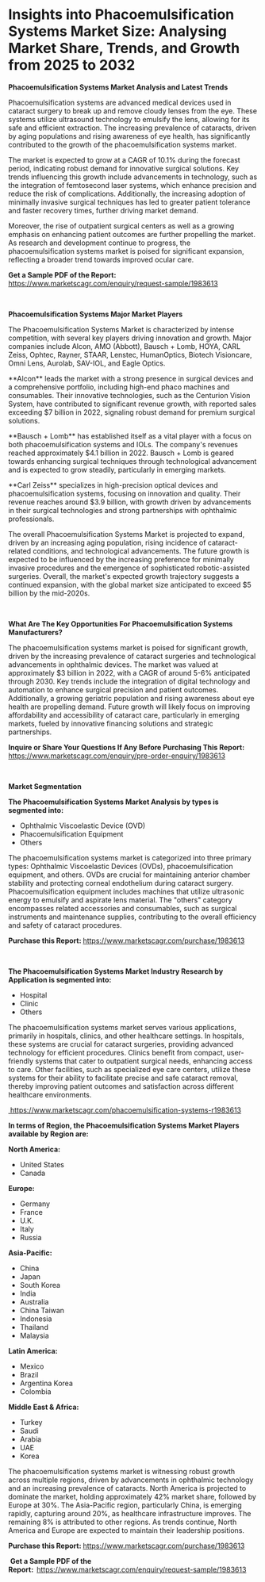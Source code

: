 <p><h1>Insights into Phacoemulsification Systems Market Size: Analysing Market Share, Trends, and Growth from 2025 to 2032</h1></p><p><strong>Phacoemulsification Systems Market Analysis and Latest Trends</strong></p>
<p><p>Phacoemulsification systems are advanced medical devices used in cataract surgery to break up and remove cloudy lenses from the eye. These systems utilize ultrasound technology to emulsify the lens, allowing for its safe and efficient extraction. The increasing prevalence of cataracts, driven by aging populations and rising awareness of eye health, has significantly contributed to the growth of the phacoemulsification systems market.</p><p>The market is expected to grow at a CAGR of 10.1% during the forecast period, indicating robust demand for innovative surgical solutions. Key trends influencing this growth include advancements in technology, such as the integration of femtosecond laser systems, which enhance precision and reduce the risk of complications. Additionally, the increasing adoption of minimally invasive surgical techniques has led to greater patient tolerance and faster recovery times, further driving market demand. </p><p>Moreover, the rise of outpatient surgical centers as well as a growing emphasis on enhancing patient outcomes are further propelling the market. As research and development continue to progress, the phacoemulsification systems market is poised for significant expansion, reflecting a broader trend towards improved ocular care.</p></p>
<p><strong>Get a Sample PDF of the Report:&nbsp;</strong> <a href="https://www.marketscagr.com/enquiry/request-sample/1983613?utm_campaign=2938&utm_medium=2&utm_source=Github&utm_content=ia&utm_term=13042025&utm_id=phacoemulsification-systems">https://www.marketscagr.com/enquiry/request-sample/1983613</a></p>
<p>&nbsp;</p>
<p><strong>Phacoemulsification Systems Major Market Players</strong></p>
<p><p>The Phacoemulsification Systems Market is characterized by intense competition, with several key players driving innovation and growth. Major companies include Alcon, AMO (Abbott), Bausch + Lomb, HOYA, CARL Zeiss, Ophtec, Rayner, STAAR, Lenstec, HumanOptics, Biotech Visioncare, Omni Lens, Aurolab, SAV-IOL, and Eagle Optics.</p><p>**Alcon** leads the market with a strong presence in surgical devices and a comprehensive portfolio, including high-end phaco machines and consumables. Their innovative technologies, such as the Centurion Vision System, have contributed to significant revenue growth, with reported sales exceeding $7 billion in 2022, signaling robust demand for premium surgical solutions.</p><p>**Bausch + Lomb** has established itself as a vital player with a focus on both phacoemulsification systems and IOLs. The company's revenues reached approximately $4.1 billion in 2022. Bausch + Lomb is geared towards enhancing surgical techniques through technological advancement and is expected to grow steadily, particularly in emerging markets.</p><p>**Carl Zeiss** specializes in high-precision optical devices and phacoemulsification systems, focusing on innovation and quality. Their revenue reaches around $3.9 billion, with growth driven by advancements in their surgical technologies and strong partnerships with ophthalmic professionals.</p><p>The overall Phacoemulsification Systems Market is projected to expand, driven by an increasing aging population, rising incidence of cataract-related conditions, and technological advancements. The future growth is expected to be influenced by the increasing preference for minimally invasive procedures and the emergence of sophisticated robotic-assisted surgeries. Overall, the market's expected growth trajectory suggests a continued expansion, with the global market size anticipated to exceed $5 billion by the mid-2020s.</p></p>
<p>&nbsp;</p>
<p><strong>What Are The Key Opportunities For Phacoemulsification Systems Manufacturers?</strong></p>
<p><p>The phacoemulsification systems market is poised for significant growth, driven by the increasing prevalence of cataract surgeries and technological advancements in ophthalmic devices. The market was valued at approximately $3 billion in 2022, with a CAGR of around 5-6% anticipated through 2030. Key trends include the integration of digital technology and automation to enhance surgical precision and patient outcomes. Additionally, a growing geriatric population and rising awareness about eye health are propelling demand. Future growth will likely focus on improving affordability and accessibility of cataract care, particularly in emerging markets, fueled by innovative financing solutions and strategic partnerships.</p></p>
<p><strong>Inquire or Share Your Questions If Any Before Purchasing This Report:</strong> <a href="https://www.marketscagr.com/enquiry/pre-order-enquiry/1983613?utm_campaign=2938&utm_medium=2&utm_source=Github&utm_content=ia&utm_term=13042025&utm_id=phacoemulsification-systems">https://www.marketscagr.com/enquiry/pre-order-enquiry/1983613</a></p>
<p>&nbsp;</p>
<p><strong>Market Segmentation</strong></p>
<p><strong>The Phacoemulsification Systems Market Analysis by types is segmented into:</strong></p>
<p><ul><li>Ophthalmic Viscoelastic Device (OVD)</li><li>Phacoemulsification Equipment</li><li>Others</li></ul></p>
<p><p>The phacoemulsification systems market is categorized into three primary types: Ophthalmic Viscoelastic Devices (OVDs), phacoemulsification equipment, and others. OVDs are crucial for maintaining anterior chamber stability and protecting corneal endothelium during cataract surgery. Phacoemulsification equipment includes machines that utilize ultrasonic energy to emulsify and aspirate lens material. The "others" category encompasses related accessories and consumables, such as surgical instruments and maintenance supplies, contributing to the overall efficiency and safety of cataract procedures.</p></p>
<p><strong>Purchase this Report:&nbsp;</strong><a href="https://www.marketscagr.com/purchase/1983613?utm_campaign=2938&utm_medium=2&utm_source=Github&utm_content=ia&utm_term=13042025&utm_id=phacoemulsification-systems">https://www.marketscagr.com/purchase/1983613</a></p>
<p>&nbsp;</p>
<p><strong>The Phacoemulsification Systems Market Industry Research by Application is segmented into:</strong></p>
<p><ul><li>Hospital</li><li>Clinic</li><li>Others</li></ul></p>
<p><p>The phacoemulsification systems market serves various applications, primarily in hospitals, clinics, and other healthcare settings. In hospitals, these systems are crucial for cataract surgeries, providing advanced technology for efficient procedures. Clinics benefit from compact, user-friendly systems that cater to outpatient surgical needs, enhancing access to care. Other facilities, such as specialized eye care centers, utilize these systems for their ability to facilitate precise and safe cataract removal, thereby improving patient outcomes and satisfaction across different healthcare environments.</p></p>
<p><a href="https://www.marketscagr.com/phacoemulsification-systems-r1983613?utm_campaign=2938&utm_medium=2&utm_source=Github&utm_content=ia&utm_term=13042025&utm_id=phacoemulsification-systems">&nbsp;https://www.marketscagr.com/phacoemulsification-systems-r1983613</a></p>
<p><strong>In terms of Region, the Phacoemulsification Systems Market Players available by Region are:</strong></p>
<p>
    <p> <strong> North America: </strong>
        <ul>
            <li>United States</li>
            <li>Canada</li>
        </ul>
        </p> 
    <p> <strong> Europe: </strong>
        <ul>
            <li>Germany</li>
            <li>France</li>
            <li>U.K.</li>
            <li>Italy</li>
            <li>Russia</li>
        </ul>
        </p> 
    <p> <strong> Asia-Pacific: </strong>
        <ul>
            <li>China</li>
            <li>Japan</li>
            <li>South Korea</li>
            <li>India</li>
            <li>Australia</li>
            <li>China Taiwan</li>
            <li>Indonesia</li>
            <li>Thailand</li>
            <li>Malaysia</li>
        </ul>
        </p> 
    <p> <strong> Latin America: </strong>
        <ul>
            <li>Mexico</li>
            <li>Brazil</li>
            <li>Argentina Korea</li>
            <li>Colombia</li>
        </ul>
        </p> 
    <p> <strong> Middle East & Africa: </strong>
        <ul>
            <li>Turkey</li>
            <li>Saudi</li>
            <li>Arabia</li>
            <li>UAE</li>
            <li>Korea</li>
        </ul>
    </p>
    </p>
<p><p>The phacoemulsification systems market is witnessing robust growth across multiple regions, driven by advancements in ophthalmic technology and an increasing prevalence of cataracts. North America is projected to dominate the market, holding approximately 42% market share, followed by Europe at 30%. The Asia-Pacific region, particularly China, is emerging rapidly, capturing around 20%, as healthcare infrastructure improves. The remaining 8% is attributed to other regions. As trends continue, North America and Europe are expected to maintain their leadership positions.</p></p>
<p><strong>Purchase this Report: </strong><a href="https://www.marketscagr.com/purchase/1983613?utm_campaign=2938&utm_medium=2&utm_source=Github&utm_content=ia&utm_term=13042025&utm_id=phacoemulsification-systems">https://www.marketscagr.com/purchase/1983613</a></p>
<p>&nbsp;<strong>Get a Sample PDF of the Report:&nbsp;&nbsp;</strong><a href="https://www.marketscagr.com/enquiry/request-sample/1983613?utm_campaign=2938&utm_medium=2&utm_source=Github&utm_content=ia&utm_term=13042025&utm_id=phacoemulsification-systems">https://www.marketscagr.com/enquiry/request-sample/1983613</a></p>
<p><strong></strong></p>
<p><p></p><p></p><p></p></p>